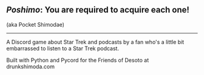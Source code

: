 *Poshimo*: You are required to acquire each one!
---
(aka Pocket Shimodae)
***

A Discord game about Star Trek and podcasts by a fan who's a little bit embarrassed to listen to a Star Trek podcast.

Built with Python and Pycord for the Friends of Desoto at drunkshimoda.com